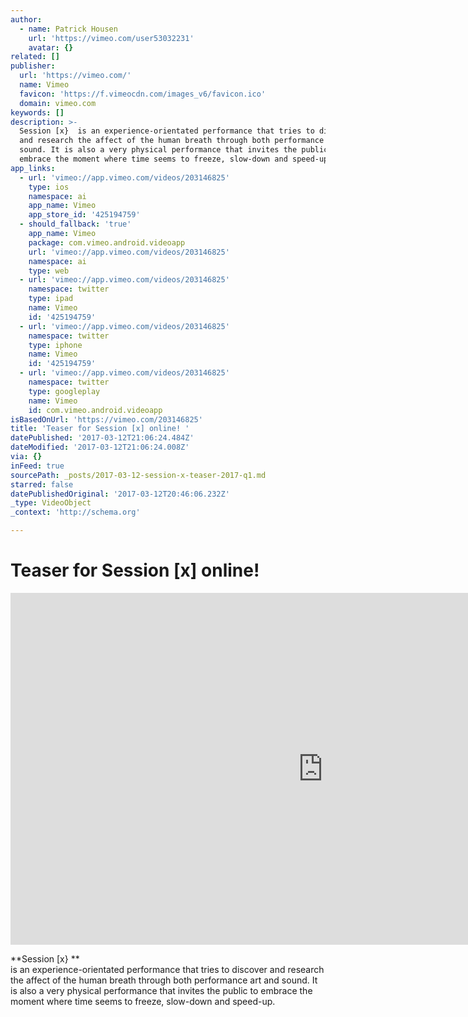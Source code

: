 ```yaml
---
author:
  - name: Patrick Housen
    url: 'https://vimeo.com/user53032231'
    avatar: {}
related: []
publisher:
  url: 'https://vimeo.com/'
  name: Vimeo
  favicon: 'https://f.vimeocdn.com/images_v6/favicon.ico'
  domain: vimeo.com
keywords: []
description: >-
  Session [x}  is an experience-orientated performance that tries to discover
  and research the affect of the human breath through both performance art and
  sound. It is also a very physical performance that invites the public to
  embrace the moment where time seems to freeze, slow-down and speed-up.
app_links:
  - url: 'vimeo://app.vimeo.com/videos/203146825'
    type: ios
    namespace: ai
    app_name: Vimeo
    app_store_id: '425194759'
  - should_fallback: 'true'
    app_name: Vimeo
    package: com.vimeo.android.videoapp
    url: 'vimeo://app.vimeo.com/videos/203146825'
    namespace: ai
    type: web
  - url: 'vimeo://app.vimeo.com/videos/203146825'
    namespace: twitter
    type: ipad
    name: Vimeo
    id: '425194759'
  - url: 'vimeo://app.vimeo.com/videos/203146825'
    namespace: twitter
    type: iphone
    name: Vimeo
    id: '425194759'
  - url: 'vimeo://app.vimeo.com/videos/203146825'
    namespace: twitter
    type: googleplay
    name: Vimeo
    id: com.vimeo.android.videoapp
isBasedOnUrl: 'https://vimeo.com/203146825'
title: 'Teaser for Session [x] online! '
datePublished: '2017-03-12T21:06:24.484Z'
dateModified: '2017-03-12T21:06:24.008Z'
via: {}
inFeed: true
sourcePath: _posts/2017-03-12-session-x-teaser-2017-q1.md
starred: false
datePublishedOriginal: '2017-03-12T20:46:06.232Z'
_type: VideoObject
_context: 'http://schema.org'

---
```

# Teaser for Session \[x\] online! 

<iframe src="https://cdn.embedly.com/widgets/media.html?src=https%3A%2F%2Fplayer.vimeo.com%2Fvideo%2F203146825&amp;url=https%3A%2F%2Fvimeo.com%2F203146825&amp;image=https%3A%2F%2Fi.vimeocdn.com%2Fvideo%2F617351038_1280.jpg&amp;key=b7d04c9b404c499eba89ee7072e1c4f7&amp;type=text%2Fhtml&amp;schema=vimeo" width="1000" height="563" scrolling="no" frameborder="0" allowfullscreen="" style=""></iframe>

**Session \[x} **  
is an experience-orientated performance that tries to discover and research the affect of the human breath through both performance art and sound. It is also a very physical performance that invites the public to embrace the moment where time seems to freeze, slow-down and speed-up.